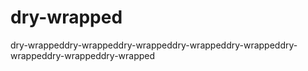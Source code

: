 # dry-wrapped
dry-wrappeddry-wrappeddry-wrappeddry-wrappeddry-wrappeddry-wrappeddry-wrappeddry-wrapped
